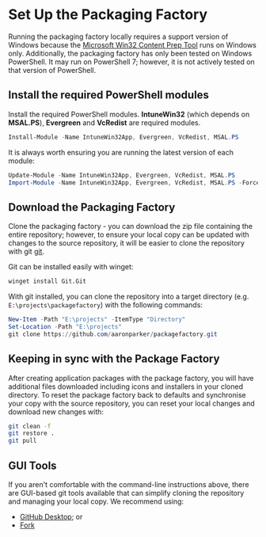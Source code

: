 # Set Up the Packaging Factory

Running the packaging factory locally requires a support version of Windows because the [Microsoft Win32 Content Prep Tool](https://learn.microsoft.com/en-us/mem/intune/apps/apps-win32-prepare) runs on Windows only. Additionally, the packaging factory has only been tested on Windows PowerShell. It may run on PowerShell 7; however, it is not actively tested on that version of PowerShell.

## Install the required PowerShell modules

Install the required PowerShell modules. **IntuneWin32** (which depends on **MSAL.PS**), **Evergreen** and **VcRedist** are required modules.

```powershell
Install-Module -Name IntuneWin32App, Evergreen, VcRedist, MSAL.PS
```

It is always worth ensuring you are running the latest version of each module:

```powershell
Update-Module -Name IntuneWin32App, Evergreen, VcRedist, MSAL.PS
Import-Module -Name IntuneWin32App, Evergreen, VcRedist, MSAL.PS -Force
```

## Download the Packaging Factory

Clone the packaging factory - you can download the zip file containing the entire repository; however, to ensure your local copy can be updated with changes to the source repository, it will be easier to clone the repository with git [git](https://git-scm.com/).

Git can be installed easily with winget:

```cmd
winget install Git.Git
```

With git installed, you can clone the repository into a target directory (e.g. `E:\projects\packagefactory`) with the following commands:

```powershell
New-Item -Path "E:\projects" -ItemType "Directory"
Set-Location -Path "E:\projects"
git clone https://github.com/aaronparker/packagefactory.git
```

## Keeping in sync with the Package Factory

After creating application packages with the package factory, you will have additional files downloaded including icons and installers in your cloned directory. To reset the package factory back to defaults and synchronise your copy with the source repository, you can reset your local changes and download new changes with:

```bash
git clean -f
git restore .
git pull
```

## GUI Tools

If you aren't comfortable with the command-line instructions above, there are GUI-based git tools available that can simplify cloning the repository and managing your local copy. We recommend using:

* [GitHub Desktop](https://desktop.github.com/); or
* [Fork](https://git-fork.com/)
